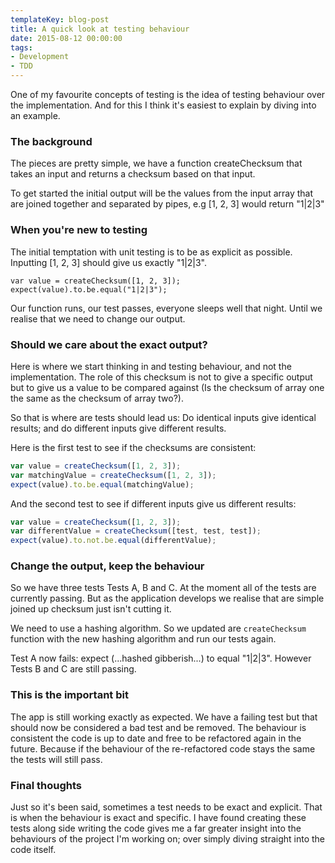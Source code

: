 ```yaml
---
templateKey: blog-post
title: A quick look at testing behaviour
date: 2015-08-12 00:00:00
tags:
- Development
- TDD
---
```


One of my favourite concepts of testing is the idea of testing behaviour over the implementation. And for this I think it's easiest to explain by diving into an example.

### The background

The pieces are pretty simple, we have a function createChecksum that takes an input and returns a checksum based on that input.

To get started the initial output will be the values from the input array that are joined together and separated by pipes, e.g [1, 2, 3] would return "1|2|3"

### When you're new to testing

The initial temptation with unit testing is to be as explicit as possible. Inputting [1, 2, 3] should give us exactly "1|2|3".

```
var value = createChecksum([1, 2, 3]);
expect(value).to.be.equal("1|2|3");
```

Our function runs, our test passes, everyone sleeps well that night. Until we realise that we need to change our output.

### Should we care about the exact output?

Here is where we start thinking in and testing behaviour, and not the implementation. The role of this checksum is not to give a specific output but to give us a value to be compared against (Is the checksum of array one the same as the checksum of array two?).

So that is where are tests should lead us: Do identical inputs give identical results; and do different inputs give different results.

Here is the first test to see if the checksums are consistent:

```javascript
var value = createChecksum([1, 2, 3]);
var matchingValue = createChecksum([1, 2, 3]);
expect(value).to.be.equal(matchingValue);
```

And the second test to see if different inputs give us different results:

```javascript
var value = createChecksum([1, 2, 3]);
var differentValue = createChecksum([test, test, test]);
expect(value).to.not.be.equal(differentValue);
```

### Change the output, keep the behaviour

So we have three tests Tests A, B and C. At the moment all of the tests are currently passing. But as the application develops we realise that are simple joined up checksum just isn't cutting it.

We need to use a hashing algorithm. So we updated are ```createChecksum``` function with the new hashing algorithm and run our tests again.

Test A now fails: expect (...hashed gibberish...) to equal "1|2|3". However Tests B and C are still passing.

### This is the important bit

The app is still working exactly as expected. We have a failing test but that should now be considered a bad test and be removed. The behaviour is consistent the code is up to date and free to be refactored again in the future. Because if the behaviour of the re-refactored code stays the same the tests will still pass.

### Final thoughts

Just so it's been said, sometimes a test needs to be exact and explicit. That is when the behaviour is exact and specific. I have found creating these tests along side writing the code gives me a far greater insight into the behaviours of the project I'm working on; over simply diving straight into the code itself.